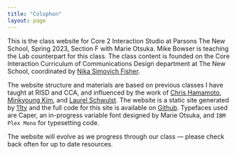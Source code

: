 ```yaml
---
title: "Colophon"
layout: page
---
```



This is the class website for Core 2 Interaction Studio at Parsons The New School, Spring 2023, Section F with Marie Otsuka. Mike Bowser is teaching the Lab counterpart for this class. The class content is founded on the Core Interaction Curriculum of Communications Design department at The New School, coordinated by [Nika Simovich Fisher](https://www.nikafisher.com/teaching.html).

The website structure and materials are based on previous classes I have taught at RISD and CCA, and influenced by the work of [Chris Hamamoto](http://chrishamamoto.com/), [Minkyoung Kim](http://minkyoungkim.com/home/), and [Laurel Schwulst](https://laurelschwulst.com/). The website is a static site generated by [11ty](https://www.11ty.dev/) and the full code for this site is available on [Github](hhttps://github.com/marieotsuka/interactionstudio-spring2023). Typefaces used are Caper, an in-progress variable font designed by Marie Otsuka, and `IBM Plex Mono` for typesetting code.

The website will evolve as we progress through our class — please check back often for up to date resources.